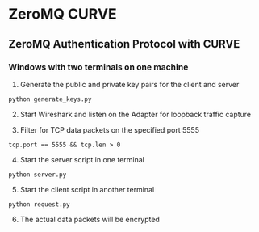 # ZeroMQ CURVE

## ZeroMQ Authentication Protocol with CURVE

### Windows with two terminals on one machine

1.  Generate the public and private key pairs for the client and server

```
python generate_keys.py
```

2. Start Wireshark and listen on the Adapter for loopback traffic capture

3. Filter for TCP data packets on the specified port 5555

```
tcp.port == 5555 && tcp.len > 0
```

4. Start the server script in one terminal

```
python server.py
```

5. Start the client script in another terminal

```
python request.py
```

6. The actual data packets will be encrypted
